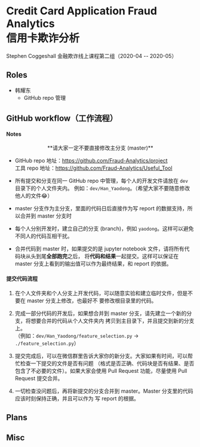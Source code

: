 # Credit Card Application Fraud Analytics <br/> 信用卡欺诈分析

Stephen Coggeshall 金融欺诈线上课程第二组（2020-04 -- 2020-05）

## Roles

- 韩耀东
    - GitHub repo 管理

## GitHub workflow（工作流程）

#### Notes

<div style="text-align: center">**请大家一定不要直接修改主分支 (master)**</div>

- GitHub repo 地址：https://github.com/Fraud-Analytics/project <br/>
工具 repo 地址：https://github.com/Fraud-Analytics/Useful_Tool

- 所有提交和分支在同一 GitHub repo 中管理，每个人的开发文件请放在 `dev` 目录下的个人文件夹内。
例如：`dev/Han_Yaodong`。（希望大家不要随意修改他人的文件😂）

- master 分支作为主分支，里面的代码日后直接作为写 report 的数据支持，所以合并到 master 分支时

- 每个人分别开发时，建立自己的分支 (branch)，例如 `yaodong`。这样可以避免不同人的代码互相干扰。

- 合并代码到 master 时，如果提交的是 jupyter notebook 文件，请将所有代码块从头到尾**全部跑完**之后，
将**代码和结果**一起提交。这样可以保证在 master 分支上看到的输出值可以作为最终结果，和 report 的依据。

#### 提交代码流程

1. 在个人文件夹和个人分支上开发代码，可以随意实验和建立临时文件，但是不要在 master 分支上修改，也最好不
要修改根目录里的代码。

1. 完成一部分代码的开发后，如果想合并到 master 分支，请先建立一个新的分支，将想要合并的代码从个人文件夹内
拷贝到主目录下，并且提交到新的分支上。<br/>
（例如：`dev/Han_Yaodong/feature_selection.py` -> `./feature_selection.py`）

1. 提交完成后，可以在微信群里告诉大家你的新分支。大家如果有时间，可以帮忙检查一下提交的文件是否有问题
（格式是否正确、代码块是否有结果、是否包含了不必要的文件）。如果大家会使用 Pull Request 功能，尽量使用
 Pull Request 提交合并。
 
 1. 一切检查没问题后，再将新提交的分支合并到 master。Master 分支里的代码应该时刻保持正确，并且可以作为
 写 report 的根据。

## Plans

## Misc
